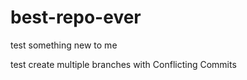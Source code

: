 # best-repo-ever



test something new to me



test create multiple branches with Conflicting Commits

